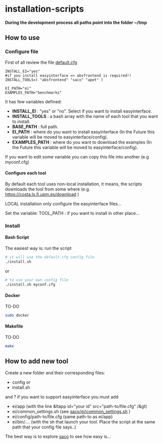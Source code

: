 # installation-scripts

<b>During the development process all paths point into the folder ~/tmp</b>

## How to use

### Configure file
<!-- add ... and write ... -->
First of all review the file [default.cfg](default.cfg)
```
INSTALL_EI="yes"
#if you install easyinterface => absfrontend is required!!
INSTALL_TOOLS=( "absfrontend" "saco" "apet" )

EI_PATH="ei"
EXAMPLES_PATH="benchmarks"
```
It has few variables defined:
<ul>
<li> <b>INSTALL_EI</b> : "yes" or "no". Select if you want to install easyinterface. </li>
<li> <b>INSTALL_TOOLS</b> : a bash array with the name of each tool that you want to install.</li>
<li> <b>BASE_PATH</b> : full path.</li>
<li> <b>EI_PATH</b> : where do you want to install easyinterface (In the Future this variable will be moved to easyinterface/config). </li>
<li> <b>EXAMPLES_PATH</b> : where do you want to download the examples (In the Future this variable will be moved to easyinterface/config). </li>
</ul>

If you want to edit some variable you can copy this file into another (e.g myconf.cfg)
#### Configure each tool

By default each tool uses non-local installation, it means, the scripts downloads the tool from some where (e.g. https://costa.ls.fi.upm.es/download )

LOCAL installation only configure the easyinterface files...

Set the variable:
TOOL_PATH : if you want to install in other place...

### Install
<!-- Several methods -->

#### Bash Script
The easiest way is: run the script
<!-- run `./install.sh` -->
```bash
# it will use the default.cfg config file
./install.sh
```
or 

```bash
# to use your own config file
./install.sh myconf.cfg
```

#### Docker
TO-DO
<!-- run `sudo docker` -->
```bash
sudo docker
```


#### Makefile
TO-DO
<!-- run `make` -->
```bash
make
```

## How to add new tool
<!-- create folder and the install script -->
<!-- add reference in config -->

Create a new folder and their corresponding files:
- config 
or 
- install.sh

and ?
if you want to support easyinterface you must add
- ei/app (with the line &ltapp id="your id" src="path-to/file.cfg" /&gt)
- ei/common_settings.sh (see [saco/ei/common_settings.sh](saco/ei/common_settings.sh) )
- ei/config/path-to/file.cfg (same path-to as ei/app)
- ei/bin/....  (with the sh that launch your tool. Place the script at the same path that your config file says..)

The best way is to explore [saco](saco) to see how easy is...
